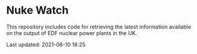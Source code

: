 # Nuke Watch

This repository includes code for retrieving the latest information available on the output of EDF nuclear power plants in the UK.

Last updated: 2021-06-10 18:25